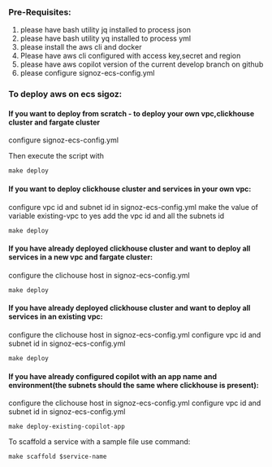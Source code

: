 ### Pre-Requisites:

1. please have bash utility jq installed to process json
2. please have bash utility yq installed to process yml
3. please install the aws cli and docker
4. Please have aws cli configured with access key,secret and region
5. please have aws copilot version of the current develop branch on github
6. please configure signoz-ecs-config.yml

### To deploy aws on ecs sigoz:

#### If you want to deploy from scratch - to deploy your own vpc,clickhouse cluster and fargate cluster

configure signoz-ecs-config.yml

Then execute the script with 
```
make deploy
```

#### If you want to deploy clickhouse cluster and services in your own vpc:

configure vpc id and subnet id in signoz-ecs-config.yml
make the value of variable existing-vpc to yes
add the vpc id and all the subnets id

```
make deploy
```
#### If you have already deployed clickhouse cluster and want to deploy all services in a new vpc and fargate cluster:

configure the clichouse host in signoz-ecs-config.yml

```
make deploy
```

#### If you have already deployed clickhouse cluster and want to deploy all services in an existing vpc:

configure the clichouse host in signoz-ecs-config.yml
configure vpc id and subnet id in signoz-ecs-config.yml

```
make deploy
```

#### If you have already configured copilot with an app name and environment(the subnets should the same where clickhouse is present):

configure the clichouse host in signoz-ecs-config.yml
configure vpc id and subnet id in signoz-ecs-config.yml

```
make deploy-existing-copilot-app
```


To scaffold a service with a sample file use command:

```
make scaffold $service-name
```